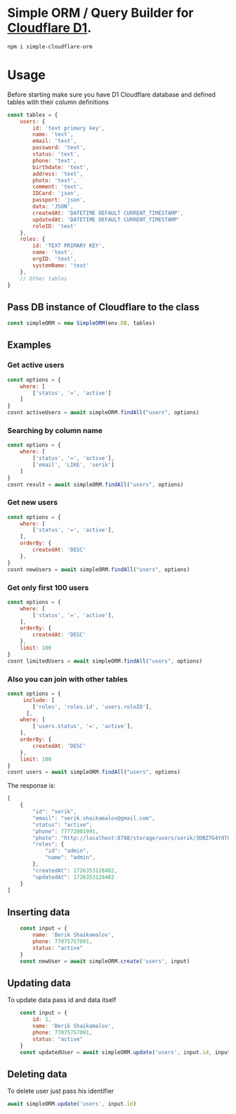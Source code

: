 # Simple ORM / Query Builder for [Cloudflare D1](https://developers.cloudflare.com/d1/).

```bash
npm i simple-cloudflare-orm
```

# Usage
Before starting make sure you have D1 Cloudflare database and defined tables with their column definitions
```js
const tables = {
    users: {
        id: 'text primary key',
        name: 'text',
        email: 'text',
        password: 'text',
        status: 'text',
        phone: 'text',
        birthdate: 'text',
        address: 'text',
        photo: 'text',
        comment: 'text',
        IDCard: 'json',
        passport: 'json',
        data: 'JSON',
        createdAt: 'DATETIME DEFAULT CURRENT_TIMESTAMP',
        updatedAt: 'DATETIME DEFAULT CURRENT_TIMESTAMP'
        roleID: 'text'
    },
    roles: {
        id: 'TEXT PRIMARY KEY',
        name: 'text',
        orgID: 'text',
        systemName: 'text'
    },
    // Other tables
}
```

## Pass DB instance of Cloudflare to the class

```js
const simpleORM = new SimpleORM(env.DB, tables)
```


## Examples

###  Get active users

```js
const options = {
    where: [
        ['status', '=', 'active']
    ]    
}
cosnt activeUsers = await simpleORM.findAll("users", options)
```

### Searching by column name
```js
const options = {
    where: [
        ['status', '=', 'active'],
        ['email', 'LIKE', 'serik']
    ]    
}
cosnt result = await simpleORM.findAll("users", options)
```

### Get new users
```js
const options = {
    where: [
        ['status', '=', 'active'],        
    ],
    orderBy: {
        createdAt: 'DESC'
    },
}
cosnt newUsers = await simpleORM.findAll("users", options)
```

### Get only first 100 users
```js
const options = {
    where: [
        ['status', '=', 'active'],        
    ],
    orderBy: {
        createdAt: 'DESC'
    },
    limit: 100
}
cosnt limitedUsers = await simpleORM.findAll("users", options)
```

### Also you can join with other tables
```js
const options = {
     include: [
        ['roles', 'roles.id', 'users.roleID'],        
      ],
    where: [
        ['users.status', '=', 'active'],        
    ],
    orderBy: {
        createdAt: 'DESC'
    },
    limit: 100
}
cosnt users = await simpleORM.findAll("users", options)
```

The response is:

```js
[
    {
        "id": "serik",
        "email": "serik.shaikamalov@gmail.com",                
        "status": "active",
        "phone": 77772001991,
        "photo": "http://localhost:8788/storage/users/serik/3DBZ7G4YdTCL4UQtx5fnM-square_1200-2.jpg",
        "roles": {
            "id": "admin",
            "name": "admin",                   
        },               
        "createdAt": 1726353128482,
        "updatedAt": 1726353128482
    }
]

```



## Inserting data

```js
    const input = {
        name: 'Berik Shaikamalov',
        phone: 77075757091,
        status: "active"
    }
    const newUser = await simpleORM.create('users', input)
```


## Updating data
To update data pass id and data itself
```js
    const input = {
        id: 1,
        name: 'Berik Shaikamalov',
        phone: 77075757091,
        status: "active"
    }
    const updatedUser = await simpleORM.update('users', input.id, input)
```


## Deleting data
To delete user just pass his identifier
```js
await simpleORM.update('users', input.id)
```